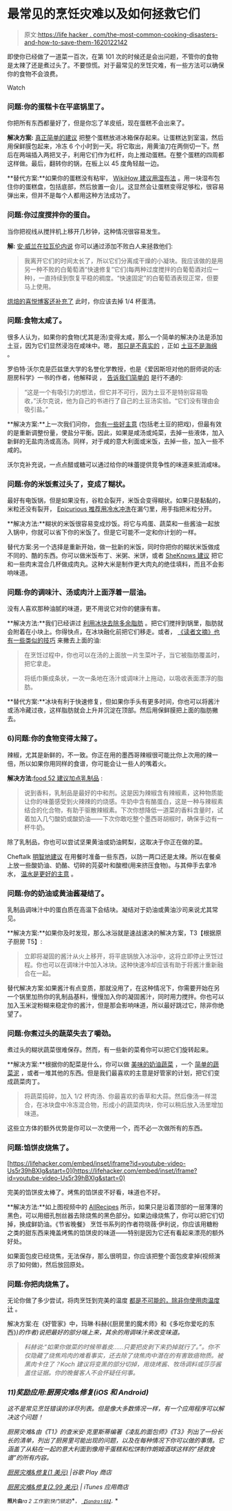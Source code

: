 # 最常见的烹饪灾难以及如何拯救它们

> 原文:[https://life hacker . com/the-most-common-cooking-disasters-and-how-to-save-them-1620122142](https://lifehacker.com/the-most-common-cooking-disasters-and-how-to-save-them-1620122142)

即使你已经做了一道菜一百次，在第 101 次的时候还是会出问题，不管你的食物是太辣了还是煮过头了。不要惊慌。对于最常见的烹饪灾难，有一些方法可以确保你的食物不会浪费。

Watch

### 问题:你的蛋糕卡在平底锅里了。

你把所有东西都量好了，但是你忘了羊皮纸，现在蛋糕不会出来了。

**解决方案:** [真正简单的建议](http://www.realsimple.com/food-recipes/cooking-tips-techniques/baking/get-cake-out-pan-00100000098235/index.html?xid=aug13) 把整个蛋糕放进冰箱保存起来。让蛋糕达到室温，然后用保鲜膜包起来，冷冻 6 个小时到一天。将它取出，用黄油刀在两侧切一下。然后在两端插入两把叉子，利用它们作为杠杆，向上推动蛋糕。在整个蛋糕的四周都这样做。最后，翻转你的锅，在板上以 45 度角轻敲一边。

**替代方案:**如果你的蛋糕没有粘牢， [WikiHow 建议用湿布法](http://www.wikihow.com/Fix-a-Baked-Cake-Stuck-to-the-Pan) 。用一块湿布包住你的蛋糕盘，包括底部，然后放置一会儿。这显然会让蛋糕变得足够松，很容易弹出来，但并不是每个人都用这种方法成功了。

### 问题:你过度搅拌你的蛋白。

当你把视线从搅拌机上移开几秒钟，这种情况很容易发生。

**解:** [安·威兰在拉瓦伦内说](http://lavarenne.com/article/quick-fixes-for-kitchen-catastrophes/) 你可以通过添加不败白人来拯救他们:

> 我离开它们的时间太长了，所以它们分离成干燥的小凝块。我应该做的是用另一种不败的白葡萄酒“快速修复”它们(每两种过度搅拌的白葡萄酒对应一种)，一直持续到恢复平稳的稠度。“快速固定”的白葡萄酒表现正常，但要马上使用。

[烘焙的喜悦博客还补充了](http://www.joyofbaking.com/eggs.html) 此时，你应该去掉 1/4 杯蛋清。

### 问题:食物太咸了。

很多人认为，如果你的食物(尤其是汤)变得太咸，那么一个简单的解决办法是添加土豆，因为它们显然浸泡在咸味中。嗯， [那只是不真实的](http://blog.kitchenmage.com/2011/12/debunk-of-day-potato-fixes-over-salted-soup.html) ，正如 [土豆不是海绵](http://www.genuineideas.com/ArticlesIndex/potatosponge.html) 。

罗伯特·沃尔克是匹兹堡大学的名誉化学教授，也是《爱因斯坦对他的厨师说的话:厨房科学》一书的作者，他解释说 ， [告诉我们简单的](http://www.realsimple.com/food-recipes/cooking-tips-techniques/cooking-myths-debunked-10000001038617/page6.html) 是行不通的:

> “这是一个有吸引力的想法，但它并不可行，因为土豆不是特别容易吸收，”沃尔克说，他为自己的书进行了自己的土豆汤实验。“它们没有理由会吸引盐。”

**解决方案:**上一次我们问你， [你有一些好主意](http://lifehacker.com/how-to-fix-food-thats-too-salty-5945278) (包括老土豆的把戏)，但最有效的是重新调整份量，使盐分平衡。因此，如果是咸汤或炖菜，去掉一些液体，加入新鲜的无盐肉汤或高汤。同样，对于咸的意大利面或米饭，去掉一些，加入一些不咸的。

沃尔克补充说，一点点醋或糖可以通过给你的味蕾提供竞争性的味道来抵消咸味。

### 问题:你的米饭煮过头了，变成了糊状。

最好有电饭锅，但是如果没有，谷粒会裂开，米饭会变得糊状。如果只是黏黏的，米粒还没有裂开， [Epicurious 推荐用冷水冲洗](http://community.epicurious.com/post/kitchen-tip-10-easy-fixes-to-common-cooking-disasters)在漏勺里，用手指把米粒分开。

**解决方法:**糊状的米饭很容易变成炒饭。将它与鸡蛋、蔬菜和一些酱油一起放入锅中，你就可以省下你的米饭了。但是它可能不一定和你计划的一样。

替代方案:另一个选择是重新开始，做一批新的米饭，同时你把你的糊状米饭做成不同的、酷的东西。你可以做米饭布丁、米粥、米饼，或者 [SheKnows 建议](http://www.sheknows.com/food-and-recipes/articles/990913/what-to-do-with-overcooked-rice) 把它和一些肉末混合几杯做成肉丸。这种大米是制作更大肉丸的绝佳填料，而且不会影响味道。

### 问题:你的调味汁、汤或肉汁上面浮着一层油。

没有人喜欢那种油腻的味道，更不用说它对你的健康有害。

**解决方法:**我们已经讲过 [利用冰块去除多余脂肪](http://lifehacker.com/remove-excess-fat-from-soups-and-casseroles-with-an-ice-30795053) 。把它们搅拌到锅里，脂肪就会附着在小块上。你得快点，在冰块融化前把它们移走。或者， [《读者文摘》也有一些类似的技巧](http://www.readersdigest.com.au/ways-to-fix-common-cooking-disasters) 来撇去上面的油:

> 在烹饪过程中，你也可以在汤的上面放一片生菜叶子，当它被脂肪覆盖时，把它拿走。
> 
> 将纸巾撕成条状，一次一条地在汤汁或调味汁上拖动，以吸收表面漂浮的脂肪。

**替代方案:**冰块有利于快速修复，但如果你手头有更多时间，你也可以将酱汁或汤冷藏过夜，这样脂肪就会上升并沉淀在顶部。然后用保鲜膜把上面的脂肪撇去。

### 6)问题:你的食物变得太辣了。

辣椒，尤其是新鲜的，不一致。你正在用的墨西哥辣椒很可能比你上次用的辣一倍，所以如果你用同样的食谱，你可能会让一些人的嘴着火。

**解决方法:**[food 52 建议加点乳制品](http://food52.com/blog/10046-how-to-save-an-overly-salty-or-spicy-dish) :

> 说到香料，乳制品是最好的中和剂。这是因为辣椒含有辣椒素，这种物质能让你的味蕾感受到火辣辣的灼烧感。牛奶中含有酪蛋白，这是一种与辣椒素结合的化合物，有助于驱散辣椒素。下次你想降低一道菜的香料含量时，试着加入几勺酸奶或酸奶油——下次你敢吃整个墨西哥胡椒时，确保手边有一杯牛奶。

除了乳制品，你也可以尝试坚果黄油或奶油鳄梨，这取决于你正在做的菜。

Cheftalk [明智地建议](http://www.cheftalk.com/a/when-things-go-wrong-a-guide-to-fixing-kitchen-disasters) 在用餐时准备一些东西，以防一两口还是太辣。所以在餐桌上放一些酸奶油、奶酪、切碎的芫荽叶和酸橙(用来挤压食物)。与其伸手去拿冷水， [温水是更好的主意](http://lifehacker.com/swish-warm-water-to-cool-down-your-mouth-after-a-spicy-1557126575) 。

### 问题:你的奶油或黄油酱凝结了。

乳制品调味汁中的蛋白质在高温下会结块。凝结对于奶油或黄油沙司来说尤其常见。

**解决方案:**如果你及时发现，那么冰浴就是速战速决的解决方案，T3【根据原子厨房 T5】:

> 立即将凝固的酱汁从火上移开，将平底锅放入冰浴中，这将立即停止烹饪过程。你也可以在调味汁中加入冰块。这种快速冷却应该有助于将酱汁重新融合在一起。

替代解决方案:如果酱汁有点变质，那就没用了，在这种情况下，你需要开始在另一个锅里加热你的乳制品基料，慢慢加入你的凝固酱汁，同时用力搅拌。你也可以加入玉米淀粉糊来稳定你的酱汁，但是那会影响味道，所以最好跳过它，除非你绝望了。

### 问题:你煮过头的蔬菜失去了嚼劲。

煮过头的糊状蔬菜很难保存。然而，有一些新的菜肴你可以把它们旋转起来。

**解决方案:**根据你的配菜是什么，你可以做 [美味的奶油蔬菜](http://tablefortwocookbooks.blogspot.in/2011/03/five-kitchen-disasters-and-five-easy.html) ，一个 [简单的蔬菜泥](http://www.alwaysorderdessert.com/2011/04/creamy-parsnip-and-carrot-puree.html#.UXgcE4JAvbI) ，或者一堆其他的东西。但是我们最喜欢的主意是好管家的计划，把它们变成蔬菜肉丁。

> 将蔬菜捣碎，加入 1/2 杯肉汤、你最喜欢的香草和大蒜。然后像汤一样混合，在冰块盘中冷冻混合物，形成小的蔬菜肉块，你可以稍后放入汤里增加味道。

这些立方体的额外优势是你可以一次使用一个，而不必一次做所有的东西。

### 问题:馅饼皮烧焦了。

 [https://lifehacker.com/embed/inset/iframe?id=youtube-video-Us5r39hBXIg&start=0](https://lifehacker.com/embed/inset/iframe?id=youtube-video-Us5r39hBXIg&start=0) 

完美的馅饼皮太棒了。烤焦的馅饼皮不好看，味道也不好。

**解决方法:**如上图视频中的 [AllRecipes](http://allrecipes.com/) 所示，如果只是沿着顶部的一层薄薄的黑色，可以用细孔刨丝器去除烧焦的黑色部分。如果边缘烧焦了，你可以把它们切掉，换成鲜奶油。《节省晚餐》 烹饪书系列的作者符晓薇·伊利说，你应该用糖粉之类的甜东西来掩盖烤焦的馅饼皮的味道——特别是因为它还有看起来漂亮的额外好处。

如果面包皮已经烧焦，无法保存，那么很明显，你应该把整个面包皮拿掉(视频演示了如何做)，然后放回原处。

### 问题:你把肉烧焦了。

无论你做了多少尝试，将肉烹饪到完美的温度 [都是不可能的，除非你使用肉温度计](http://lifehacker.com/the-poke-test-using-a-fork-to-flip-and-other-steak-co-513292207) 。

解决方案:在《好管家》中，玛琳·科赫(《厨房里的魔术师》和《多吃你爱吃的东西》[](http://www.amazon.com/Eat-More-What-You-Love/dp/0762445890?asc_campaign=InlineText&asc_refurl=https://lifehacker.com/the-most-common-cooking-disasters-and-how-to-save-them-1620122142&asc_source=&tag=kinjalifehackerlink-20)*)的作者)说把最好的部分端上来，其余的用调味汁来改变味道。*

> *科赫说:“如果你做菜的时候带着皮……只要把皮剥下来扔掉就行了。”。你不仅隐藏了烧焦鸡肉的难看事实，还去除了烧焦肉中潜在的有害致癌物质。被黑肉卡住了？Koch 建议将变黑的部分切掉，用烧烤酱、牧场调料或莎莎酱盖住证据。你的晚餐客人不会怀疑任何事。*

### ***11)奖励应用:厨房灾难&修复(iOS 和 Android)***

*这不是常见烹饪错误的详尽列表。但是像大多数情况一样，有一个应用程序可以解决这个问题！*

*厨房灾难&由《T1》的查米安·克里斯蒂编著《凌乱的面包师》《T3》列出了一份长长的清单，列出了厨房里可能出现的问题，以及在每种情况下你可以做的事情。它涵盖了从粘在一起的意大利面到像用干蛋糕和松饼制作朗姆酒球这样的“拯救食谱”的所有内容。*

*[厨房灾难&修复(1 美元)](https://play.google.com/store/apps/details?id=com.sutromedia.android.guide.kitchen.oops.guide544&hl=en) |谷歌 Play 商店*

*[厨房灾难&修复(2.99 美元)](https://itunes.apple.com/us/app/kitchen-disasters-fixes/id520930632?mt=8) | iTunes 应用商店*

**<small>照片由</small>***<small>ra 2 工作室(快门锁定)</small>**<small>， <small></small> [*<small>【Sandra t 68】</small>*](https://www.flickr.com/photos/36135805@N08/3650498712/)*<small>，</small>*</small>*